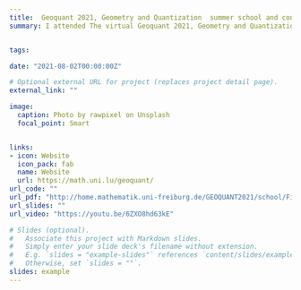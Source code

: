 ```yaml
---
title:  Geoquant 2021, Geometry and Quantization  summer school and conferenes
summary: I attended The virtual Geoquant 2021, Geometry and Quantization  summer school that was organised by Freiburg University from 2 to 6 August 2021. I aslo particpated by presented my poster with the title 'Poisson Algebras I'.


tags:

date: "2021-08-02T00:00:00Z"

# Optional external URL for project (replaces project detail page).
external_link: ""

image:
  caption: Photo by rawpixel on Unsplash
  focal_point: Smart


links:
- icon: Website
  icon_pack: fab
  name: Website 
  url: https://math.uni.lu/geoquant/
url_code: ""
url_pdf: "http://home.mathematik.uni-freiburg.de/GEOQUANT2021/school/Files/waldmann-notes.pdf"
url_slides: ""
url_video: "https://youtu.be/6ZXO8hd63kE"

# Slides (optional).
#   Associate this project with Markdown slides.
#   Simply enter your slide deck's filename without extension.
#   E.g. `slides = "example-slides"` references `content/slides/example-slides.md`.
#   Otherwise, set `slides = ""`.
slides: example
---
```



